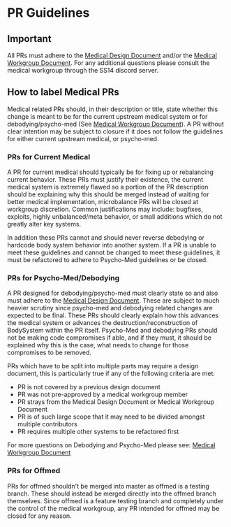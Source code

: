 # PR Guidelines

## Important

All PRs must adhere to the [Medical Design Document](../medical.md) and/or the [Medical Workgroup Document](proposals/medical-workgroup.md). For any additional questions please consult the medical workgroup through the SS14 discord server.

## How to label Medical PRs

Medical related PRs should, in their description or title, state whether this change is meant to be for the current upstream medical system or for debodying/psycho-med (See [Medical Workgroup Document](proposals/medical-workgroup.md)). A PR without clear intention may be subject to closure if it does not follow the guidelines for either current upstream medical, or psycho-med. 

### PRs for Current Medical
A PR for current medical should typically be for fixing up or rebalancing current behavior. These PRs must justify their existence, the current medical system is extremely flawed so a portion of the PR description should be explaining why this should be merged instead of waiting for better medical implementation, microbalance PRs will be closed at workgroup discretion. Common justifications may include: bugfixes, exploits, highly unbalanced/meta behavior, or small additions which do not greatly alter key systems. 

In addition these PRs cannot and should never reverse debodying or hardcode body system behavior into another system. If a PR is unable to meet these guidelines and cannot be changed to meet these guidelines, it must be refactored to adhere to Psycho-Med guidelines or be closed. 

### PRs for Psycho-Med/Debodying
A PR designed for debodying/psycho-med must clearly state so and also must adhere to the [Medical Design Document](proposals/medical-workgroup.md). These are subject to much heavier scrutiny since psycho-med and debodying related changes are expected to be final. These PRs should clearly explain how this advances the medical system or advances the destruction/reconstruction of BodySystem within the PR itself. Psycho-Med and debodying PRs should not be making code compromises if able, and if they must, it should be explained why this is the case, what needs to change for those compromises to be removed. 

PRs which have to be split into multiple parts may require a design document, this is particularly true if any of the following criteria are met:
- PR is not covered by a previous design document
- PR was not pre-approved by a medical workgroup member
- PR strays from the Medical Design Document or Medical Workgroup Document
- PR is of such large scope that it may need to be divided amongst multiple contributors
- PR requires multiple other systems to be refactored first

For more questions on Debodying and Psycho-Med please see: [Medical Workgroup Document](../../medical-workgroup.md)

### PRs for Offmed
PRs for offmed shouldn't be merged into master as offmed is a testing branch. These should instead be merged directly into the offmed branch themselves. Since offmed is a feature testing branch and completely under the control of the medical workgroup, any PR intended for offmed may be closed for any reason.
